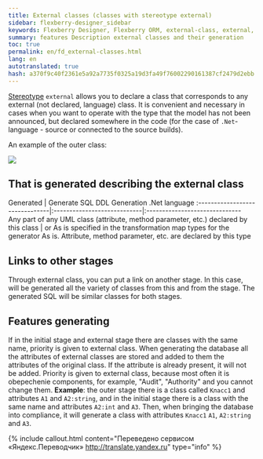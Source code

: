 ```yaml
--- 
title: External classes (classes with stereotype external) 
sidebar: flexberry-designer_sidebar 
keywords: Flexberry Designer, Flexberry ORM, external-class, external, generation, stereotype 
summary: features Description external classes and their generation 
toc: true 
permalink: en/fd_external-classes.html 
lang: en 
autotranslated: true 
hash: a370f9c40f2361e5a92a7735f0325a19d3fa49f76002290161387cf2479d2ebb 
--- 
```


[Stereotype](fd_key-concepts.html) `external` allows you to declare a class that corresponds to any external (not declared, language) class. It is convenient and necessary in cases when you want to operate with the type that the model has not been announced, but declared somewhere in the code (for the case of `.Net`-language - source or connected to the source builds). 

An example of the outer class: 

![](/images/pages/products/flexberry-designer/class-diagram/external.jpg) 

## That is generated describing the external class 

Generated | Generate SQL DDL Generation .Net language 
:-------------------------------|:----------------------------|:------------------------------ 
Any part of any UML class (attribute, method parameter, etc.) declared by this class | or As is specified in the transformation map types for the generator As is. Attribute, method parameter, etc. are declared by this type 

## Links to other stages 

Through external class, you can put a link on another stage. In this case, will be generated all the variety of classes from this and from the stage. The generated SQL will be similar classes for both stages. 

## Features generating 

If in the initial stage and external stage there are classes with the same name, priority is given to external class. When generating the database all the attributes of external classes are stored and added to them the attributes of the original class. If the attribute is already present, it will not be added. 
Priority is given to external class, because most often it is obepechenie components, for example, "Audit", "Authority" and you cannot change them. 
**Example**: the outer stage there is a class called `Класс1` and attributes `А1` and `А2:string`, and in the initial stage there is a class with the same name and attributes `А2:int` and `А3`. Then, when bringing the database into compliance, it will generate a class with attributes `Класс1` `А1`, `А2:string` and `А3`. 




{% include callout.html content="Переведено сервисом «Яндекс.Переводчик» <http://translate.yandex.ru>" type="info" %}